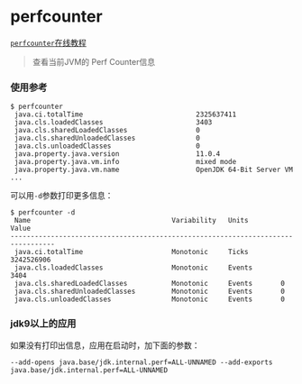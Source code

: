 perfcounter
===

[`perfcounter`在线教程](https://arthas.aliyun.com/doc/arthas-tutorials.html?language=cn&id=command-perfcounter)

> 查看当前JVM的 Perf Counter信息

### 使用参考

```
$ perfcounter
 java.ci.totalTime                            2325637411
 java.cls.loadedClasses                       3403
 java.cls.sharedLoadedClasses                 0
 java.cls.sharedUnloadedClasses               0
 java.cls.unloadedClasses                     0
 java.property.java.version                   11.0.4
 java.property.java.vm.info                   mixed mode
 java.property.java.vm.name                   OpenJDK 64-Bit Server VM
...
```

可以用`-d`参数打印更多信息：

```
$ perfcounter -d
 Name                                   Variability   Units        Value
---------------------------------------------------------------------------------
 java.ci.totalTime                      Monotonic     Ticks        3242526906
 java.cls.loadedClasses                 Monotonic     Events       3404
 java.cls.sharedLoadedClasses           Monotonic     Events       0
 java.cls.sharedUnloadedClasses         Monotonic     Events       0
 java.cls.unloadedClasses               Monotonic     Events       0
```

### jdk9以上的应用

如果没有打印出信息，应用在启动时，加下面的参数：

```
--add-opens java.base/jdk.internal.perf=ALL-UNNAMED --add-exports java.base/jdk.internal.perf=ALL-UNNAMED
```